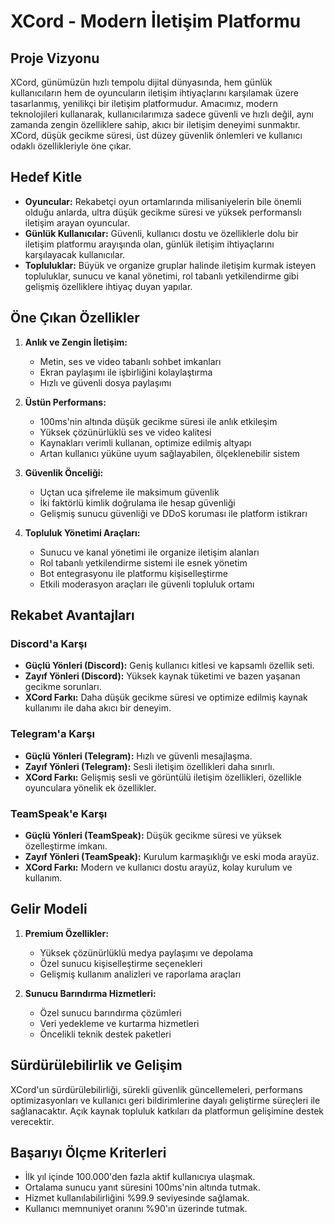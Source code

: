 # XCord - Modern İletişim Platformu

## Proje Vizyonu

XCord, günümüzün hızlı tempolu dijital dünyasında, hem günlük kullanıcıların hem de oyuncuların iletişim ihtiyaçlarını karşılamak üzere tasarlanmış, yenilikçi bir iletişim platformudur. Amacımız, modern teknolojileri kullanarak, kullanıcılarımıza sadece güvenli ve hızlı değil, aynı zamanda zengin özelliklere sahip, akıcı bir iletişim deneyimi sunmaktır. XCord, düşük gecikme süresi, üst düzey güvenlik önlemleri ve kullanıcı odaklı özellikleriyle öne çıkar.

## Hedef Kitle

- **Oyuncular:** Rekabetçi oyun ortamlarında milisaniyelerin bile önemli olduğu anlarda, ultra düşük gecikme süresi ve yüksek performanslı iletişim arayan oyuncular.
- **Günlük Kullanıcılar:** Güvenli, kullanıcı dostu ve özelliklerle dolu bir iletişim platformu arayışında olan, günlük iletişim ihtiyaçlarını karşılayacak kullanıcılar.
- **Topluluklar:** Büyük ve organize gruplar halinde iletişim kurmak isteyen topluluklar, sunucu ve kanal yönetimi, rol tabanlı yetkilendirme gibi gelişmiş özelliklere ihtiyaç duyan yapılar.

## Öne Çıkan Özellikler

1. **Anlık ve Zengin İletişim:**
   - Metin, ses ve video tabanlı sohbet imkanları
   - Ekran paylaşımı ile işbirliğini kolaylaştırma
   - Hızlı ve güvenli dosya paylaşımı

2. **Üstün Performans:**
   - 100ms'nin altında düşük gecikme süresi ile anlık etkileşim
   - Yüksek çözünürlüklü ses ve video kalitesi
   - Kaynakları verimli kullanan, optimize edilmiş altyapı
   - Artan kullanıcı yüküne uyum sağlayabilen, ölçeklenebilir sistem

3. **Güvenlik Önceliği:**
   - Uçtan uca şifreleme ile maksimum güvenlik
   - İki faktörlü kimlik doğrulama ile hesap güvenliği
   - Gelişmiş sunucu güvenliği ve DDoS koruması ile platform istikrarı

4. **Topluluk Yönetimi Araçları:**
   - Sunucu ve kanal yönetimi ile organize iletişim alanları
   - Rol tabanlı yetkilendirme sistemi ile esnek yönetim
   - Bot entegrasyonu ile platformu kişiselleştirme
   - Etkili moderasyon araçları ile güvenli topluluk ortamı

## Rekabet Avantajları

### Discord'a Karşı
- **Güçlü Yönleri (Discord):** Geniş kullanıcı kitlesi ve kapsamlı özellik seti.
- **Zayıf Yönleri (Discord):** Yüksek kaynak tüketimi ve bazen yaşanan gecikme sorunları.
- **XCord Farkı:** Daha düşük gecikme süresi ve optimize edilmiş kaynak kullanımı ile daha akıcı bir deneyim.

### Telegram'a Karşı
- **Güçlü Yönleri (Telegram):** Hızlı ve güvenli mesajlaşma.
- **Zayıf Yönleri (Telegram):** Sesli iletişim özellikleri daha sınırlı.
- **XCord Farkı:** Gelişmiş sesli ve görüntülü iletişim özellikleri, özellikle oyunculara yönelik ek özellikler.

### TeamSpeak'e Karşı
- **Güçlü Yönleri (TeamSpeak):** Düşük gecikme süresi ve yüksek özelleştirme imkanı.
- **Zayıf Yönleri (TeamSpeak):** Kurulum karmaşıklığı ve eski moda arayüz.
- **XCord Farkı:** Modern ve kullanıcı dostu arayüz, kolay kurulum ve kullanım.

## Gelir Modeli

1. **Premium Özellikler:**
   - Yüksek çözünürlüklü medya paylaşımı ve depolama
   - Özel sunucu kişiselleştirme seçenekleri
   - Gelişmiş kullanım analizleri ve raporlama araçları

2. **Sunucu Barındırma Hizmetleri:**
   - Özel sunucu barındırma çözümleri
   - Veri yedekleme ve kurtarma hizmetleri
   - Öncelikli teknik destek paketleri

## Sürdürülebilirlik ve Gelişim

XCord'un sürdürülebilirliği, sürekli güvenlik güncellemeleri, performans optimizasyonları ve kullanıcı geri bildirimlerine dayalı geliştirme süreçleri ile sağlanacaktır. Açık kaynak topluluk katkıları da platformun gelişimine destek verecektir.

## Başarıyı Ölçme Kriterleri

- İlk yıl içinde 100.000'den fazla aktif kullanıcıya ulaşmak.
- Ortalama sunucu yanıt süresini 100ms'nin altında tutmak.
- Hizmet kullanılabilirliğini %99.9 seviyesinde sağlamak.
- Kullanıcı memnuniyet oranını %90'ın üzerinde tutmak.
